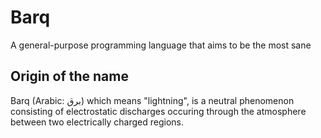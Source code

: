 # Barq

A general-purpose programming language that aims to be the most sane

## Origin of the name

Barq (Arabic: برق) which means "lightning", is a neutral phenomenon consisting of electrostatic discharges occuring through the atmosphere between two electrically charged regions.
